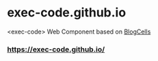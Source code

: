 # exec-code.github.io
&lt;exec-code> Web Component based on [BlogCells](https://github.com/rameshvarun/blog-cells)

### https://exec-code.github.io/
